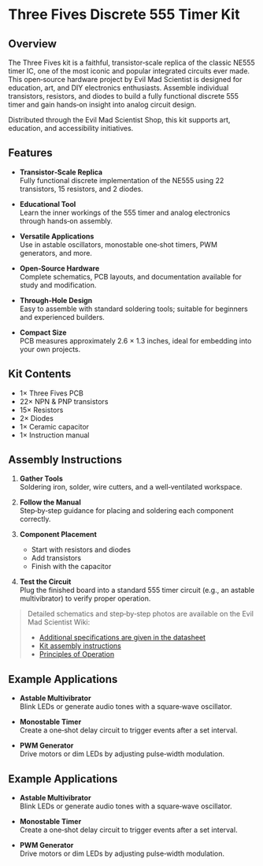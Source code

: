 # Three Fives Discrete 555 Timer Kit

## Overview

The Three Fives kit is a faithful, transistor‑scale replica of the classic NE555 timer IC, one of the most iconic and popular integrated circuits ever made. This open‑source hardware project by Evil Mad Scientist is designed for education, art, and DIY electronics enthusiasts. Assemble individual transistors, resistors, and diodes to build a fully functional discrete 555 timer and gain hands‑on insight into analog circuit design.

Distributed through the Evil Mad Scientist Shop, this kit supports art, education, and accessibility initiatives.

## Features

- **Transistor‑Scale Replica**  
  Fully functional discrete implementation of the NE555 using 22 transistors, 15 resistors, and 2 diodes.

- **Educational Tool**  
  Learn the inner workings of the 555 timer and analog electronics through hands‑on assembly.

- **Versatile Applications**  
  Use in astable oscillators, monostable one‑shot timers, PWM generators, and more.

- **Open‑Source Hardware**  
  Complete schematics, PCB layouts, and documentation available for study and modification.

- **Through‑Hole Design**  
  Easy to assemble with standard soldering tools; suitable for beginners and experienced builders.

- **Compact Size**  
  PCB measures approximately 2.6 × 1.3 inches, ideal for embedding into your own projects.

## Kit Contents

- 1× Three Fives PCB  
- 22× NPN & PNP transistors  
- 15× Resistors  
- 2× Diodes  
- 1× Ceramic capacitor  
- 1× Instruction manual  

## Assembly Instructions

1. **Gather Tools**  
   Soldering iron, solder, wire cutters, and a well‑ventilated workspace.

2. **Follow the Manual**  
   Step‑by‑step guidance for placing and soldering each component correctly.

3. **Component Placement**  
   - Start with resistors and diodes  
   - Add transistors  
   - Finish with the capacitor

4. **Test the Circuit**  
   Plug the finished board into a standard 555 timer circuit (e.g., an astable multivibrator) to verify proper operation.

> Detailed schematics and step‑by‑step photos are available on the Evil Mad Scientist Wiki:  
> - [Additional specifications are given in the datasheet](https://cdn.evilmadscientist.com/KitInstrux/555/555_datasheet_rev30d.pdf)
> - [Kit assembly instructions](https://cdn.evilmadscientist.com/KitInstrux/555/555SE_assy_1.pdf)
> - [Principles of Operation](https://cdn.evilmadscientist.com/KitInstrux/555/555_principles_rev30.pdf)

## Example Applications

- **Astable Multivibrator**  
  Blink LEDs or generate audio tones with a square‑wave oscillator.

- **Monostable Timer**  
  Create a one‑shot delay circuit to trigger events after a set interval.

- **PWM Generator**  
  Drive motors or dim LEDs by adjusting pulse‑width modulation.


## Example Applications

- **Astable Multivibrator**  
  Blink LEDs or generate audio tones with a square‑wave oscillator.

- **Monostable Timer**  
  Create a one‑shot delay circuit to trigger events after a set interval.

- **PWM Generator**  
  Drive motors or dim LEDs by adjusting pulse‑width modulation.
